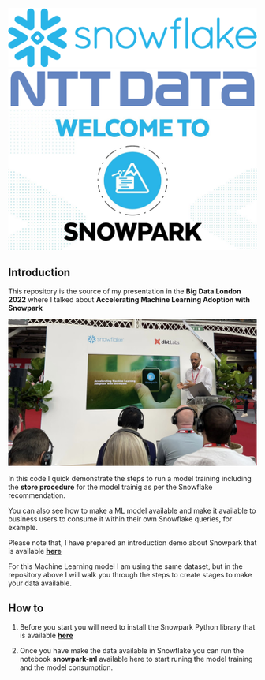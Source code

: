 ![Snowflake](images/Snowflake_Logo.svg.png)
![NTT DATA](images/2560px-NTT-Data-Logo.svg.png)
![Snowpark](images/welcome.jpg)

## Introduction

This repository is the source of my presentation in the **Big Data London 2022** where I talked about **Accelerating Machine Learning Adoption with Snowpark** 

![BigDataLondon](images/snowflake_big_data_london_2022.jpg)

In this code I quick demonstrate the steps to run a model training including the **store procedure** for the model trainig as per the Snowflake recommendation.

You can also see how to make a ML model available and make it available to business users to consume it within their own Snowflake queries, for example.

Please note that, I have prepared an introduction demo about Snowpark that is available **[here](https://github.com/MauricioLins/snowpark-quickdemo)**

For this Machine Learning model I am using the same dataset, but in the repository above I will walk you through the steps to create stages to make your data available.

## How to

1. Before you start you will need to install the Snowpark Python library that is available **[here](https://pypi.org/project/snowflake-snowpark-python/)**

2. Once you have make the data available in Snowflake you can run the notebook **snowpark-ml** available here to start runing the model training and the model consumption.